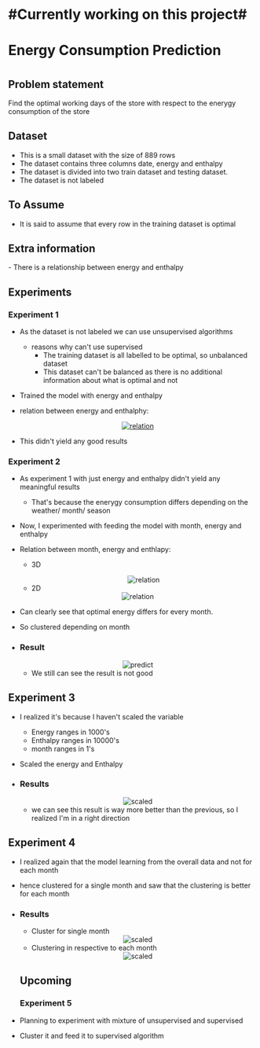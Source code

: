 # #Currently working on this project#

<h1> Energy Consumption Prediction <h1>

<h2> Problem statement</h2>

Find the optimal working days of the store with respect to the enerygy consumption of the store

<h2> Dataset </h2>

- This is a small dataset with the size of 889 rows
- The dataset contains three columns date, energy and enthalpy
- The dataset is divided into two train dataset and testing dataset.
- The dataset is not labeled

<h2> To Assume </h2>

- It is said to assume that every row in the training dataset is optimal

<h2> Extra information</h2>
- There is a relationship between energy and enthalpy

<h2> Experiments </h2>

<h3> Experiment 1 </h3>

- As the dataset is not labeled we can use unsupervised algorithms
  - reasons why can't use supervised
    - The training dataset is all labelled to be optimal, so unbalanced dataset
    - This dataset can't be balanced as there is no additional information about what is optimal and not
- Trained the model with energy and enthalpy
  
- relation between energy and enthalphy:

  <div align="center">
  <a href="https://github.com/bhuvaneswarignanasekar/ML-projects">
    <img src="Images/E_E_relation.png" alt="relation">
  </a>
  </div>
  
- This didn't yield any good results

<h3> Experiment 2 </h3>

- As experiment 1 with just energy and enthalpy didn't yield any meaningful results
  - That's because the enerygy consumption differs depending on the weather/ month/ season
- Now, I experimented with feeding the model with month, energy and enthalpy
- Relation between month, energy and enthlapy:

  - 3D
  
    <div align="center">
  
    <img src="energy_consumption/Images/3D_E_E_D_relation.png" alt="relation">
  </a>
  </div>
  
  - 2D
  
  <div align="center">
  
    <img src="Images/2D_E_E_M_relation.png" alt="relation">
  </a>
  </div>
  
- Can clearly see that optimal energy differs for every month.
- So clustered depending on month
- <h3> Result </h3>

  <div align="center">
 
    <img src="Images/prediction/all_together.png" alt="predict">
  </a>
  </div>
  
  - We still can see the result is not good
  
<h2> Experiment 3 </h2>

- I realized it's because I haven't scaled the variable
  - Energy ranges in 1000's
  - Enthalpy ranges in 10000's
  - month ranges in 1's
- Scaled the energy and Enthalpy
- <h3>Results </h3>

  <div align="center">
  
    <img src="Images/prediction/Scaled.png" alt="scaled">
  </a>
  </div>
  
  - we can see this result is way more better than the previous, so I realized I'm in a right direction
  
<h2> Experiment 4</h2>

- I realized again that the model learning from the overall data and not for each month
- hence clustered for a single month and saw that the clustering is better for each month

- <h3>Results</h3>

  - Cluster for single month
  
  <div align="center">
  
    <img src="Images/prediction/Single_month.png" alt="scaled">
  </a>
  </div>
  
  - Clustering in respective to each month
  
  <div align="center">
  
    <img src="Images/prediction/per_month.png" alt="scaled">
  </a>
  </div>
  
  <h2> Upcoming</h2>
  <h3> Experiment 5</h3>
  
 - Planning to experiment with mixture of unsupervised and supervised 
 - Cluster it and feed it to supervised algorithm
 

